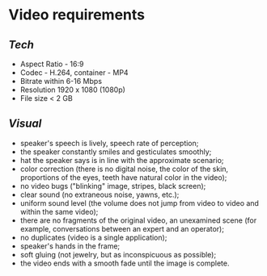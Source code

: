 # Video requirements
## _Tech_
- Aspect Ratio - 16:9
- Codec - H.264, container - MP4
- Bitrate within 6-16 Mbps
- Resolution 1920 x 1080 (1080p)
- File size < 2 GB

## _Visual_
- speaker's speech is lively, speech rate of perception;
- the speaker constantly smiles and gesticulates smoothly;
- hat the speaker says is in line with the approximate scenario;
- color correction (there is no digital noise, the color of the skin, proportions of the eyes, teeth have natural color in the video);
- no video bugs ("blinking" image, stripes, black screen);
- clear sound (no extraneous noise, yawns, etc.);
- uniform sound level (the volume does not jump from video to video and within the same video);
- there are no fragments of the original video, an unexamined scene (for example, conversations between an expert and an operator);
- no duplicates (video is a single application);
- speaker's hands in the frame;
- soft gluing (not jewelry, but as inconspicuous as possible);
- the video ends with a smooth fade until the image is complete.